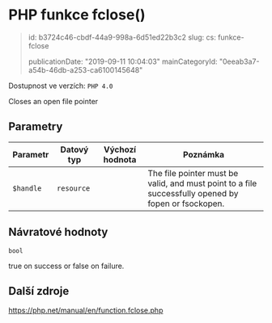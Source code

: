 PHP funkce fclose()
===================

> id: b3724c46-cbdf-44a9-998a-6d51ed22b3c2
> slug:
> 	cs: funkce-fclose
> 
> publicationDate: "2019-09-11 10:04:03"
> mainCategoryId: "0eeab3a7-a54b-46db-a253-ca6100145648"

Dostupnost ve verzích: `PHP 4.0`

Closes an open file pointer


Parametry
--------------

| Parametr | Datový typ | Výchozí hodnota | Poznámka |
|-----|-----|-----|-----|
| `$handle` | `resource` |  | The file pointer must be valid, and must point to a file successfully opened by fopen or fsockopen. |


Návratové hodnoty
----------------

`bool`

true on success or false on failure.

Další zdroje
------------

https://php.net/manual/en/function.fclose.php

